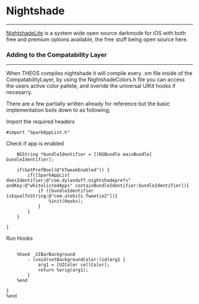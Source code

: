 # Nightshade

------

[NightshadeLite](https://repo.packix.com/package/com.dylanduff.nightshade/) is a system wide open source darkmode for iOS with both free and premium options available, the free stuff being open source here.

### Adding to the Compatability Layer

------

When THEOS compiles nightshade it will compile every .xm file inside of the CompatabilityLayer, by using the NightshadeColors.h file you can access the users active color pallete, and overide the universal UIKit hooks if necesarry.


There are a few partially written already for reference but the basic implementation boils down to as following;

Import the required headers 
```#import "../NightshadeColors.h"
#import "SparkAppList.h"
```
Check if app is enabled  
```%ctor {
	NSString *bundleIdentifier = [[NSBundle mainBundle] bundleIdentifier];

    if(GetPrefBool(@"kTweakEnabled")) {	
		if([SparkAppList doesIdentifier:@"com.dylanduff.nightshadeprefs" andKey:@"whitelistedApps" containBundleIdentifier:bundleIdentifier]){
			if ([bundleIdentifier isEqualToString:@"com.atebits.Tweetie2"]){
			   	%init(Hooks);
			}		
		}
	}

}
```

Run Hooks
```%group Hooks

	%hook _UIBarBackground
		- (void)setBackgroundColor:(id)arg1 {
			arg1 = [UIColor cellColor];
			return %orig(arg1); 
		}
	%end

}
%end
```


